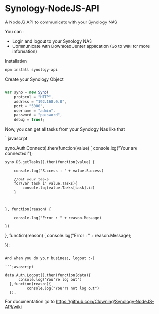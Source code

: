 # Synology-NodeJS-API
A NodeJS API to communicate with your Synology NAS



You can : 

- Login and logout to your Synology NAS
- Communicate with DownloadCenter application (Go to wiki for more information)




Installation

```javascript
npm install synology-api
```

Create your Synology Object 

```javascript

var syno = new Syno(
    protocol = "HTTP",
    address = "192.168.0.0",
    port = "5000",
    username = "admin",
    password = "password",
    debug = true);

```

Now, you can get all tasks from your Synology Nas like that 

``javascript

syno.Auth.Connect().then(function(value) {
    console.log("Your are connected!");

    syno.DS.getTasks().then(function(value) {

        console.log("Success : " + value.Success)

        //Get your tasks
        for(var task in value.Tasks){
            console.log(value.Tasks[task].id)
        }



    }, function(reason) {

        console.log("Error : " + reason.Message)

    })



}, function(reason) {
    console.log("Error : " + reason.Message);

});

```

And when you do your business, logout :-) 

```javascript

data.Auth.Logout().then(function(data){
      console.log("You're log out")
  },function(reason){
          console.log("You're not log out")  
  });

```


For documentation go to https://github.com/Clowning/Synology-NodeJS-API/wiki